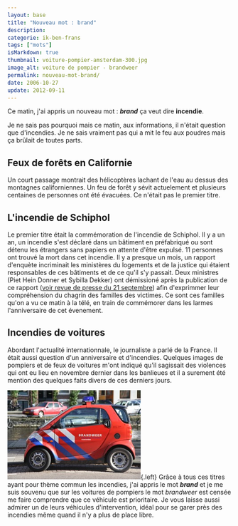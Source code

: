```yaml
---
layout: base
title: "Nouveau mot : brand"
description: 
categorie: ik-ben-frans
tags: ["mots"]
isMarkdown: true
thumbnail: voiture-pompier-amsterdam-300.jpg
image_alt: voiture de pompier - brandweer
permalink: nouveau-mot-brand/
date: 2006-10-27
update: 2012-09-11
---
```




Ce matin, j'ai appris un nouveau mot : ***brand*** ça veut dire **incendie**.

Je ne sais pas pourquoi mais ce matin, aux informations, il n'était question que d'incendies. Je ne sais vraiment pas qui a mit le feu aux poudres mais ça brûlait de toutes parts.

## Feux de forêts en Californie
Un court passage montrait des hélicoptères lachant de l'eau au dessus des montagnes californiennes. Un feu de forêt y sévit actuelement et plusieurs centaines de personnes ont été évacuées. Ce n'était pas le premier titre.

## L'incendie de Schiphol
Le premier titre était la commémoration de l'incendie de Schiphol. Il y a un an, un incendie s'est déclaré dans un bâtiment en préfabriqué ou sont détenu les étrangers sans papiers en attente d'être expulsé. 11 personnes ont trouvé la mort dans cet incendie. Il y a presque un mois, un rapport d'enquète incriminait les ministères du logements et de la justice qui étaient responsables de ces bâtiments et de ce qu'il s'y passait. Deux ministres (Piet Hein Donner et Sybilla Dekker) ont démissioné  après la publication de ce rapport ([voir revue de presse du 21 septembre](http://www.ambafrance.nl/article.php?id_article=7713)) afin d'exprimmer leur compréhension du chagrin des familles des victimes. Ce sont ces familles qu'on a vu ce matin à la télé, en train de commémorer dans les larmes l'anniversaire de cet évenement.

## Incendies de voitures
Abordant l'actualité internationnale, le journaliste a parlé de la France. Il était aussi question d'un anniversaire et d'incendies. Quelques images de pompiers et de feux de voitures m'ont indiqué qu'il sagissait des violences qui ont eu lieu en novembre dernier dans les banlieues et il a surement été mention des quelques faits divers de ces derniers jours.

![voiture de pompier - brandweer](voiture-pompier-amsterdam-300.jpg){.left}
Grâce à tous ces titres ayant pour thème commun les incendies, j'ai appris le mot ***brand*** et je me suis souvenu que sur les voitures de pompiers le mot *brandweer* est censée me faire comprendre que ce véhicule est prioritaire. Je vous laisse aussi admirer un de leurs véhicules d'intervention, idéal pour se garer près des incendies même quand il n'y a plus de place libre.
